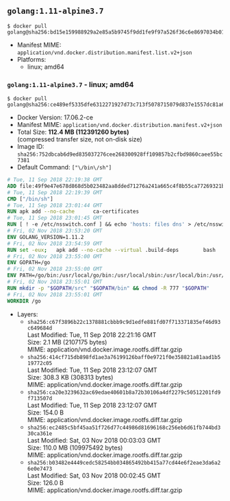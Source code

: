 ## `golang:1.11-alpine3.7`

```console
$ docker pull golang@sha256:bd15e159988929a2e85a5b9745f9dd1fe9f97a526f36c6e8697034b01e801cb2
```

-	Manifest MIME: `application/vnd.docker.distribution.manifest.list.v2+json`
-	Platforms:
	-	linux; amd64

### `golang:1.11-alpine3.7` - linux; amd64

```console
$ docker pull golang@sha256:ce489ef5335dfe6312271927d73c713f5078715079d837e1557dc81a64ec7067
```

-	Docker Version: 17.06.2-ce
-	Manifest MIME: `application/vnd.docker.distribution.manifest.v2+json`
-	Total Size: **112.4 MB (112391260 bytes)**  
	(compressed transfer size, not on-disk size)
-	Image ID: `sha256:752dbcab6d9ed835037276cee268300928ff109857b2cfbd9860caee55bc7381`
-	Default Command: `["\/bin\/sh"]`

```dockerfile
# Tue, 11 Sep 2018 22:19:38 GMT
ADD file:49f9e47e678d868d5b023482aa8dded71276a241a665c4f8b55ca77269321b34 in / 
# Tue, 11 Sep 2018 22:19:39 GMT
CMD ["/bin/sh"]
# Tue, 11 Sep 2018 23:01:44 GMT
RUN apk add --no-cache 		ca-certificates
# Tue, 11 Sep 2018 23:01:45 GMT
RUN [ ! -e /etc/nsswitch.conf ] && echo 'hosts: files dns' > /etc/nsswitch.conf
# Fri, 02 Nov 2018 23:53:20 GMT
ENV GOLANG_VERSION=1.11.2
# Fri, 02 Nov 2018 23:54:59 GMT
RUN set -eux; 	apk add --no-cache --virtual .build-deps 		bash 		gcc 		musl-dev 		openssl 		go 	; 	export 		GOROOT_BOOTSTRAP="$(go env GOROOT)" 		GOOS="$(go env GOOS)" 		GOARCH="$(go env GOARCH)" 		GOHOSTOS="$(go env GOHOSTOS)" 		GOHOSTARCH="$(go env GOHOSTARCH)" 	; 	apkArch="$(apk --print-arch)"; 	case "$apkArch" in 		armhf) export GOARM='6' ;; 		x86) export GO386='387' ;; 	esac; 		wget -O go.tgz "https://golang.org/dl/go$GOLANG_VERSION.src.tar.gz"; 	echo '042fba357210816160341f1002440550e952eb12678f7c9e7e9d389437942550 *go.tgz' | sha256sum -c -; 	tar -C /usr/local -xzf go.tgz; 	rm go.tgz; 		cd /usr/local/go/src; 	./make.bash; 		rm -rf 		/usr/local/go/pkg/bootstrap 		/usr/local/go/pkg/obj 	; 	apk del .build-deps; 		export PATH="/usr/local/go/bin:$PATH"; 	go version
# Fri, 02 Nov 2018 23:55:00 GMT
ENV GOPATH=/go
# Fri, 02 Nov 2018 23:55:00 GMT
ENV PATH=/go/bin:/usr/local/go/bin:/usr/local/sbin:/usr/local/bin:/usr/sbin:/usr/bin:/sbin:/bin
# Fri, 02 Nov 2018 23:55:01 GMT
RUN mkdir -p "$GOPATH/src" "$GOPATH/bin" && chmod -R 777 "$GOPATH"
# Fri, 02 Nov 2018 23:55:01 GMT
WORKDIR /go
```

-	Layers:
	-	`sha256:c67f3896b22c1378881cbbb9c9d1edfe881fd07f713371835ef46d93c649684d`  
		Last Modified: Tue, 11 Sep 2018 22:21:16 GMT  
		Size: 2.1 MB (2107175 bytes)  
		MIME: application/vnd.docker.image.rootfs.diff.tar.gzip
	-	`sha256:414cf715db898fd1ae3a76199126baff0e9721f0e358821a81aad1b519772c05`  
		Last Modified: Tue, 11 Sep 2018 23:12:07 GMT  
		Size: 308.3 KB (308313 bytes)  
		MIME: application/vnd.docker.image.rootfs.diff.tar.gzip
	-	`sha256:ca20e3239632ac69edae40601b8a72b30106a4df2279c50512201fd9f713507d`  
		Last Modified: Tue, 11 Sep 2018 23:12:07 GMT  
		Size: 154.0 B  
		MIME: application/vnd.docker.image.rootfs.diff.tar.gzip
	-	`sha256:ec2485c5bf45aa51f726d77c44986d81696168c256eb6d61fb744bd330ca361e`  
		Last Modified: Sat, 03 Nov 2018 00:03:03 GMT  
		Size: 110.0 MB (109975492 bytes)  
		MIME: application/vnd.docker.image.rootfs.diff.tar.gzip
	-	`sha256:b03482e4449cedc58254bb034865492bb415a77cd44e6f2eae3da6a26e0e7473`  
		Last Modified: Sat, 03 Nov 2018 00:02:45 GMT  
		Size: 126.0 B  
		MIME: application/vnd.docker.image.rootfs.diff.tar.gzip

